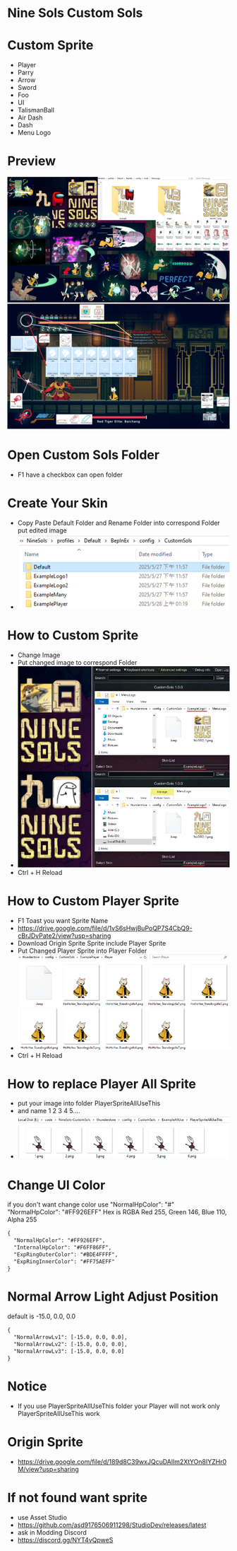 # Nine Sols Custom Sols

# Custom Sprite
- Player
- Parry
- Arrow
- Sword
- Foo
- UI
- TalismanBall
- Air Dash
- Dash
- Menu Logo

# Preview
![](https://github.com/asd9176506911298/NineSols-CustomSols/blob/Optimized/Source/img/CustomSolsPreview.png?raw=true)
![](https://github.com/asd9176506911298/NineSols-CustomSols/blob/MoreUISprite/Source/img/UIPreview.png?raw=true)

# Open Custom Sols Folder
- F1 have a checkbox can open folder

# Create Your Skin
- Copy Paste Default Folder and Rename Folder into correspond Folder put edited image
- ![](https://github.com/asd9176506911298/NineSols-CustomSols/blob/ConfigManagerOption/Source/img/CreateSkinFolder.png?raw=true)
 
# How to Custom Sprite
- Change Image
- Put changed image to correspond Folder
- ![](https://github.com/asd9176506911298/NineSols-CustomSols/blob/ConfigManagerOption/Source/img/LogoExample.png?raw=true)
- Ctrl + H Reload

# How to Custom Player Sprite
- F1 Toast you want Sprite Name
- https://drive.google.com/file/d/1vS6sHwjBuPoQP7S4CbQ9-cBrJDvPate2/view?usp=sharing
- Download Origin Sprite Sprite include Player Sprite
- Put Changed Player Sprite into Player Folder
- ![](https://github.com/asd9176506911298/NineSols-CustomSols/blob/ConfigManagerOption/Source/img/PlayerExample.png?raw=true)
- Ctrl + H Reload

# How to replace Player All Sprite 
- put your image into folder PlayerSpriteAllUseThis
- and name 1 2 3 4 5....
- ![](https://github.com/asd9176506911298/NineSols-CustomSols/blob/PlayerAllSpriteUseThis/Source/img/AllUse.png?raw=true)

# Change UI Color
if you don't want change color use "NormalHpColor": "#"  
"NormalHpColor": "#FF926EFF" Hex is RGBA Red 255, Green 146, Blue 110, Alpha 255
```
{
  "NormalHpColor": "#FF926EFF",
  "InternalHpColor": "#F6FF86FF",
  "ExpRingOuterColor": "#BDE4FFFF",
  "ExpRingInnerColor": "#FF75AEFF"
}
```

# Normal Arrow Light Adjust Position

default is -15.0, 0.0, 0.0
```
{
  "NormalArrowLv1": [-15.0, 0.0, 0.0],
  "NormalArrowLv2": [-15.0, 0.0, 0.0],
  "NormalArrowLv3": [-15.0, 0.0, 0.0]
}
```

# Notice
- If you use PlayerSpriteAllUseThis folder your Player will not work only PlayerSpriteAllUseThis work 

# Origin Sprite
- https://drive.google.com/file/d/189d8C39wxJQcuDAlIm2XtYOn8IYZHr0M/view?usp=sharing

# If not found want sprite
- use Asset Studio
- https://github.com/asd9176506911298/StudioDev/releases/latest
- ask in Modding Discord
- https://discord.gg/NYT4vQpweS